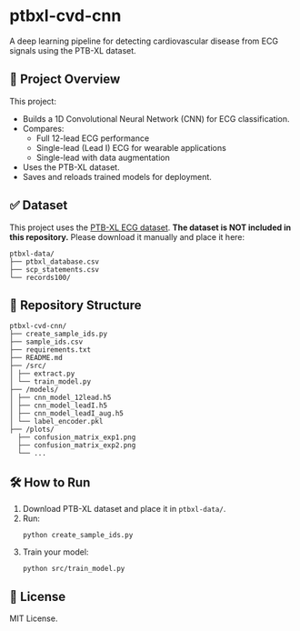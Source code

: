 # ptbxl-cvd-cnn

A deep learning pipeline for detecting cardiovascular disease from ECG signals using the PTB-XL dataset.

## 🚀 Project Overview

This project:
- Builds a 1D Convolutional Neural Network (CNN) for ECG classification.
- Compares:
  - Full 12-lead ECG performance
  - Single-lead (Lead I) ECG for wearable applications
  - Single-lead with data augmentation
- Uses the PTB-XL dataset.
- Saves and reloads trained models for deployment.

## ✅ Dataset

This project uses the [PTB-XL ECG dataset](https://physionet.org/content/ptb-xl/1.0.3/). **The dataset is NOT included in this repository.** Please download it manually and place it here:

```
ptbxl-data/
├── ptbxl_database.csv
├── scp_statements.csv
└── records100/
```

## 📁 Repository Structure

```
ptbxl-cvd-cnn/
├── create_sample_ids.py
├── sample_ids.csv
├── requirements.txt
├── README.md
├── /src/
│ ├── extract.py
│ └── train_model.py
├── /models/
│ ├── cnn_model_12lead.h5
│ ├── cnn_model_leadI.h5
│ ├── cnn_model_leadI_aug.h5
│ └── label_encoder.pkl
├── /plots/
  ├── confusion_matrix_exp1.png
  ├── confusion_matrix_exp2.png
  └── ...
```

## 🛠️ How to Run

1. Download PTB-XL dataset and place it in `ptbxl-data/`.
2. Run:
    ```
    python create_sample_ids.py
    ```
3. Train your model:
    ```
    python src/train_model.py
    ```

## 📜 License

MIT License.